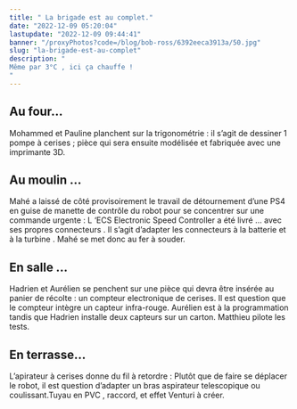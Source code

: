 ```yaml
---
title: " La brigade est au complet."
date: "2022-12-09 05:20:04"
lastupdate: "2022-12-09 09:44:41"
banner: "/proxyPhotos?code=/blog/bob-ross/6392eeca3913a/50.jpg"
slug: "la-brigade-est-au-complet"
description: " 
Même par 3°C , ici ça chauffe !
"
---
```

## Au four…
Mohammed et Pauline planchent sur la trigonométrie : il s’agit de dessiner 1 pompe à cerises ; pièce qui sera ensuite modélisée et fabriquée avec une imprimante 3D. 

## Au moulin …
Mahé a laissé de côté provisoirement le travail de détournement d’une PS4 en guise de manette de contrôle du robot pour se concentrer sur une commande urgente : L ‘ECS Electronic Speed Controller a été livré … avec ses propres connecteurs . Il s’agit d’adapter les connecteurs à la batterie et à la turbine . Mahé se met donc au fer à souder.

## En salle …
Hadrien et Aurélien se penchent sur une pièce qui devra être insérée au panier de récolte : 
un compteur electronique de cerises. Il est question que le compteur intègre un capteur infra-rouge. 
Aurélien est  à la programmation tandis que Hadrien installe deux capteurs sur un carton. Matthieu pilote les tests.

## En terrasse…
L’apirateur à cerises donne du fil à retordre : Plutôt que de faire se déplacer le robot, il est question d’adapter un bras aspirateur telescopique ou coulissant.Tuyau en PVC , raccord, et effet Venturi à créer. 


    